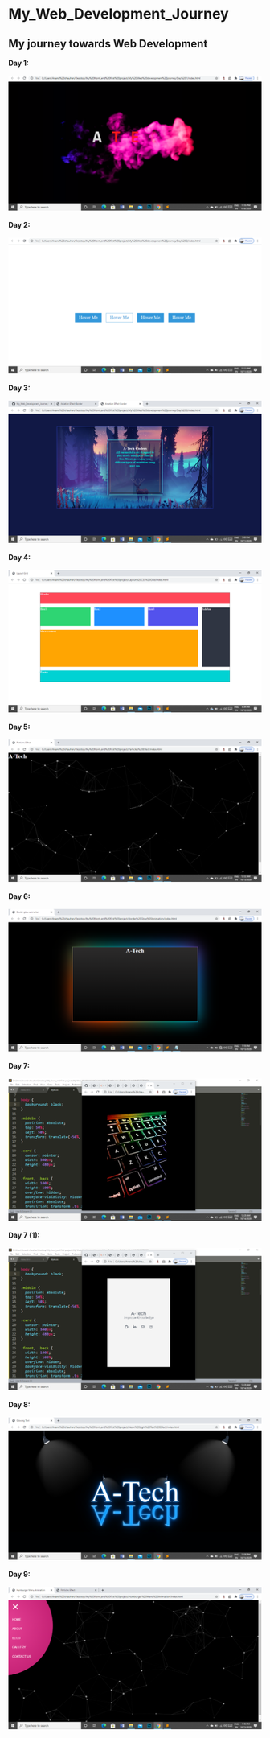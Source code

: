 # My_Web_Development_Journey
## My journey towards Web Development<br>
<b>Day 1:</b>
<br><br>
<img src="Screenshots/Day1.png"><br><br>
<b>Day 2:</b>
<br><br>
<img src="Screenshots/Day2.png">
<br><br>
<b>Day 3:</b>
<br><br>
<img src="Screenshots/Day3.png">
<br><br>
<b>Day 4:</b>
<br><br>
<img src="Screenshots/Day4.png">
<br><br>
<b>Day 5:</b>
<br><br>
<img src="Screenshots/Day5.png">
<br><br>
<b>Day 6:</b>
<br><br>
<img src="Screenshots/Day6.png">
<br><br>
<b>Day 7:</b>
<br><br>
<img src="Screenshots/Day7.png">
<br><br>
<b>Day 7 (1):</b>
<br><br>
<img src="Screenshots/Day7 (1).png">
<br><br>
<b>Day 8:</b>
<br><br>
<img src="Screenshots/Day8.png">
<br><br>
<b>Day 9:</b>
<br><br>
<img src="Screenshots/Day9.png">
